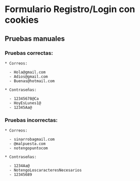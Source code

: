 # Formulario Registro/Login con cookies

## Pruebas manuales

  ### Pruebas correctas: 
  
    * Correos:
    
      - Hola@gmail.com
      - Adios@gmail.com
      - Buenas@hotmail.com
      
    * Contraseñas:
    
      - 12345678@Ca
      - HoyEsLunes1@
      - 12345Aa@
      
  ### Pruebas incorrectas:
  
    * Correos:
    
      - sinarrobagmail.com
      - @malpuesta.com
      - notengopuntocom
      
    * Contraseñas:
    
      - 1234Aa@
      - NotengoLoscaracteresNecesarios
      - 12345689
